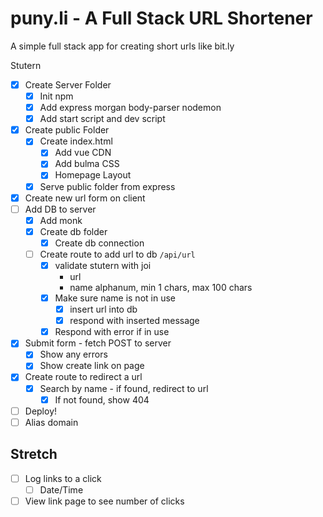 # puny.li - A Full Stack URL Shortener

A simple full stack app for creating short urls like bit.ly

Stutern

* [x] Create Server Folder
  * [x] Init npm
  * [x] Add express morgan body-parser nodemon
  * [x] Add start script and dev script
* [x] Create public Folder
  * [x] Create index.html
    * [x] Add vue CDN
    * [x] Add bulma CSS
    * [x] Homepage Layout
  * [x] Serve public folder from express
* [x] Create new url form on client
* [ ] Add DB to server
  * [x] Add monk
  * [x] Create db folder
    * [x] Create db connection
  * [ ] Create route to add url to db `/api/url`
    * [x] validate stutern with joi
      * url
      * name alphanum, min 1 chars, max 100 chars
    * [x] Make sure name is not in use
      * [x] insert url into db
      * [x] respond with inserted message
    * [x] Respond with error if in use
* [x] Submit form - fetch POST to server
  * [x] Show any errors
  * [x] Show create link on page
* [x] Create route to redirect a url
  * [x] Search by name - if found, redirect to url
    * [x] If not found, show 404
* [ ] Deploy!
* [ ] Alias domain

## Stretch
* [ ] Log links to a click
  * [ ] Date/Time
* [ ] View link page to see number of clicks
